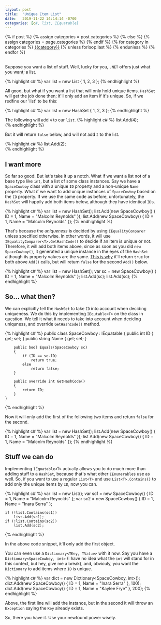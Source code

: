```yaml
---
layout: post
title:  "Unique Item List"
date:   2019-11-22 14:14:14 -0700
categories: [c#, list, IEquatable]
---
```

<div class="post-categories">
  {% if post %}
    {% assign categories = post.categories %}
  {% else %}
    {% assign categories = page.categories %}
  {% endif %}
  {% for category in categories %}
  <a href="{{site.baseurl}}/categories/#{{category|slugize}}">{{category}}</a>
  {% unless forloop.last %}&nbsp;{% endunless %}
  {% endfor %}
</div>
<br>

Suppose you want a list of stuff. Well, lucky for you, `.NET` offers just what you want; a list.

{% highlight c# %}
    var list = new List<int> { 1, 2, 3 };
{% endhighlight %}

All good, but what if you want a list that will only hold unique items. `HashSet` will get the job done then; it'll only add an item if it's unique. So, if we redfine our 'list' to be this:

{% highlight c# %}
    var list = new HashSet<int> { 1, 2, 3 };
{% endhighlight %}

The following will add `4` to our `list`.
{% highlight c# %}
    list.Add(4);	
{% endhighlight %}

But it will return `false` below, and will not add `2` to the list.

{% highlight c# %}
    list.Add(2);	
{% endhighlight %}

I want more
--
So far so good. But let's take it up a notch. What if we want a list not of a base type like `int`, but a list of some class instances. Say we have a `SpaceCowboy` class with a unique `ID` property and a non-unique `Name` property. What if we want to add unique instances of `SpaceCowboy` based on the `ID` property. If we use the same code as before, unfortunately, the `HashSet` will happily add both items below, although they have identical `ID`s.

{% highlight c# %}
    var list = new HashSet<SpaceCowboy>();
    list.Add(new SpaceCowboy() { ID = 1, Name = "Malcolm Reynolds" });
    list.Add(new SpaceCowboy() { ID = 1, Name = "Malcolm Reynolds" });
{% endhighlight %}

That's because the _uniqueness_ is decided by using `IEqualityComparer` unless specified otherwise. In other words, it will use `IEqualityComparer<T>.GetHashCode()` to decide if an item is unique or not. Therefore, it will add both items above, since as soon as you did `new SpaceCowboy()`, it generated a unique instance in the eyes of the `HashSet` although its property values are the same. <a href="https://stackoverflow.com/a/8952026/302248" target="_blank">This is why</a> it'll return `true` for both above `Add()` calls, but will return `false` for the second `Add()` below.

{% highlight c# %}
    var list = new HashSet<Customer>();
    var sc = new SpaceCowboy() { ID = 1, Name = "Malcolm Reynolds" };
    list.Add(sc);
    list.Add(sc);
{% endhighlight %}

So... what then?
--
We can explicitly tell the `HashSet` to take `ID` into account when deciding uniqueness. We do this by implementing `IEqutable<T>` on the class in question. We tell it what it needs to take into account when deciding uniquness, and override `GetHashCode()` method.

{% highlight c# %}
    public class SpaceCowboy : IEquatable<SpaceCowboy>
    {
        public int ID { get; set; }
        public string Name { get; set; }

        public bool Equals(SpaceCowboy sc)
        {
            if (ID == sc.ID)
                return true;
            else
                return false;
        }

        public override int GetHashCode()
        {
            return ID;
        }
    }
{% endhighlight %}

Now it will only add the first of the following two items and return `false` for the second.

{% highlight c# %}
    var list = new HashSet<SpaceCowboy>();
    list.Add(new SpaceCowboy() { ID = 1, Name = "Malcolm Reynolds" });
    list.Add(new SpaceCowboy() { ID = 1, Name = "Malcolm Reynolds" });
{% endhighlight %}

Stuff we can do
--
Implementing `IEquatable<T>` actually allows you to do much more than adding stuff to a `HashSet`, because that's what other `IEnumerable`s use as well. So, if you want to use a regular `List<T>` and use `List<T>.Contains()` to add only the unique items by `ID`, now you can.

{% highlight c# %}
    var list = new List<SpaceCowboy>();
    var sc1 = new SpaceCowboy() { ID = 1, Name = "Malcolm Reynolds" };
    var sc2 = new SpaceCowboy() { ID = 1, Name = "Inara Serra" };

    if (!list.Contains(sc1))
        list.Add(sc1);
    if (!list.Contains(sc2))
        list.Add(sc2);
{% endhighlight %}

In the above code snippet, it'll only add the first object.

You can even use a `Dictionary<TKey, TValue>` with it now. Say you have a `Dictionary<SpaceCowboy, int>` (I have no idea what the `int` will stand for in this context, but hey, give me a break), and, obviouly, you want the `Dictionary` to add items where `ID` is unique.

{% highlight c# %}
    var dict = new Dictionary<SpaceCowboy, int>();
    dict.Add(new SpaceCowboy() { ID = 1, Name = "Inara Serra" }, 100);
    dict.Add(new SpaceCowboy() { ID = 1, Name = "Kaylee Frye" }, 200);
{% endhighlight %}

Above, the first line will add the instance, but in the second it will throw an `Exception` saying the `Key` already exists.

So, there you have it. Use your newfound power wisely.

